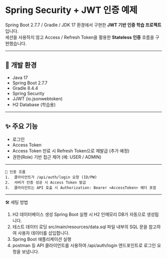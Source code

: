 # Spring Security + JWT 인증 예제

Spring Boot 2.7.7 / Gradle / JDK 17 환경에서 구현한 **JWT 기반 인증 학습 프로젝트**입니다.  
세션을 사용하지 않고 Access / Refresh Token을 활용한 **Stateless 인증** 흐름을 구현했습니다.

---

## 🚀 개발 환경

- Java 17
- Spring Boot 2.7.7
- Gradle 8.4.4
- Spring Security
- JJWT (io.jsonwebtoken)
- H2 Database (학습용)

---

## ✨ 주요 기능

- 로그인
- Access Token
- Access Token 만료 시 Refresh Token으로 재발급 (추가 예정)
- 권한(Role) 기반 접근 제어 (예: USER / ADMIN)

---

```
🔐 인증 흐름
1.	클라이언트가 /api/auth/login 요청 (ID/PW)
2.	서버가 인증 성공 시 Access Token 발급
3.	클라이언트는 API 호출 시 Authorization: Bearer <AccessToken> 헤더 포함
```

---
🛠️ 세팅 방법
1.	H2 데이터베이스 생성
Spring Boot 실행 시 H2 인메모리 DB가 자동으로 생성됩니다.
2.	테스트 데이터 로딩
src/main/resources/data.sql 파일 내부의 SQL 문을 참고하여 사용자 데이터를 삽입합니다.
3.	Spring Boot 애플리케이션 실행
4.  postman 등 API 클라이언트를 사용하여 /api/auth/login 엔드포인트로 로그인 요청을 보냅니다.

